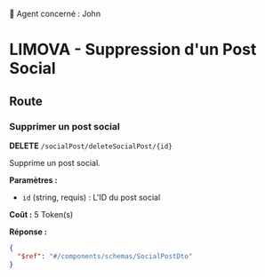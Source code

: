 🧠 Agent concerné : John
# LIMOVA - Suppression d'un Post Social

## Route

### Supprimer un post social
**DELETE** `/socialPost/deleteSocialPost/{id}`

Supprime un post social.

**Paramètres :**
- `id` (string, requis) : L'ID du post social

**Coût :** 5 Token(s)

**Réponse :**
```json
{
  "$ref": "#/components/schemas/SocialPostDto"
}
``` 